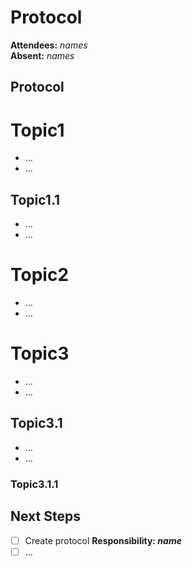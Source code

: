 # Protocol

**Attendees:** _names_ <br>
**Absent:** _names_

## Protocol

# Topic1
- ...
- ...

## Topic1.1
- ...
- ...

# Topic2
- ...
- ...

# Topic3
- ...
- ...

## Topic3.1
- ...
- ...

### Topic3.1.1

## Next Steps
- [ ] Create protocol **Responsibility: _name_**
- [ ] ...
